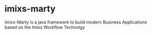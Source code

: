 imixs-marty
===========

Imixs-Marty is a java framework to build modern Business Applications based on the Imixs Workflow Technolgy
